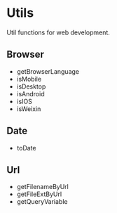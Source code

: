 # Utils

Util functions for web development.

## Browser
- getBrowserLanguage
- isMobile
- isDesktop
- isAndroid
- isIOS
- isWeixin
  
## Date
- toDate

## Url
- getFilenameByUrl
- getFileExtByUrl
- getQueryVariable